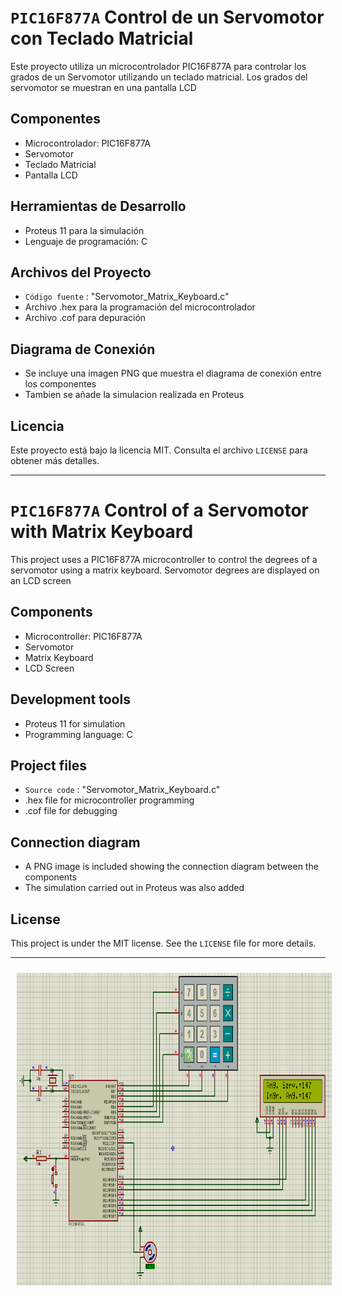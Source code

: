 # `PIC16F877A` Control de un Servomotor con Teclado Matricial

Este proyecto utiliza un microcontrolador PIC16F877A para controlar los grados de un Servomotor utilizando un teclado matricial. Los grados del servomotor se muestran en una pantalla LCD

## Componentes
- Microcontrolador: PIC16F877A
- Servomotor
- Teclado Matricial
- Pantalla LCD

## Herramientas de Desarrollo
- Proteus 11 para la simulación
- Lenguaje de programación: C

## Archivos del Proyecto
- `Código fuente` : "Servomotor_Matrix_Keyboard.c"
- Archivo .hex para la programación del microcontrolador
- Archivo .cof para depuración

## Diagrama de Conexión
- Se incluye una imagen PNG que muestra el diagrama de conexión entre los componentes
- Tambien se añade la simulacion realizada en Proteus

## Licencia
Este proyecto está bajo la licencia MIT. Consulta el archivo `LICENSE` para obtener más detalles.

-------------------------------

# `PIC16F877A` Control of a Servomotor with Matrix Keyboard

This project uses a PIC16F877A microcontroller to control the degrees of a servomotor using a matrix keyboard. Servomotor degrees are displayed on an LCD screen

## Components
- Microcontroller: PIC16F877A
- Servomotor
- Matrix Keyboard
- LCD Screen

## Development tools
- Proteus 11 for simulation
- Programming language: C

## Project files
- `Source code` : "Servomotor_Matrix_Keyboard.c"
- .hex file for microcontroller programming
- .cof file for debugging

## Connection diagram
- A PNG image is included showing the connection diagram between the components
- The simulation carried out in Proteus was also added

## License
This project is under the MIT license. See the `LICENSE` file for more details.

-------------------------------

<p align="center" >
<img width="800px" height="500px" style="margin: 10px" src="./Diagram_Servomotor_Matrix_Keyboard.png"> 
</p>
